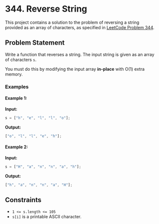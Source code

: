 # 344. Reverse String

This project contains a solution to the problem of reversing a string provided as an array of characters, as specified in [LeetCode Problem 344](https://leetcode.com/problems/reverse-string/).

## Problem Statement

Write a function that reverses a string. The input string is given as an array of characters `s`.

You must do this by modifying the input array **in-place** with O(1) extra memory.

### Examples

#### Example 1:

**Input:**

```javascript
s = ["h", "e", "l", "l", "o"];
```

**Output:**

```javascript
["o", "l", "l", "e", "h"];
```

#### Example 2:

**Input:**

```javascript
s = ["H", "a", "n", "n", "a", "h"];
```

**Output:**

```javascript
["h", "a", "n", "n", "a", "H"];
```

## Constraints

- `1 <= s.length <= 105`
- `s[i]` is a printable ASCII character.
